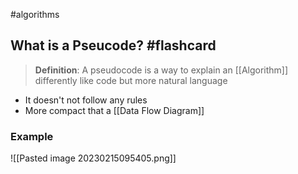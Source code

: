 #algorithms 

## What is a Pseucode? #flashcard 
> **Definition**: A pseudocode is a way to explain an [[Algorithm]] differently like code but more natural language
<!--ID: 1676848265443-->


- It doesn't not follow any rules 
- More compact that a [[Data Flow Diagram]]

### Example
![[Pasted image 20230215095405.png]]

